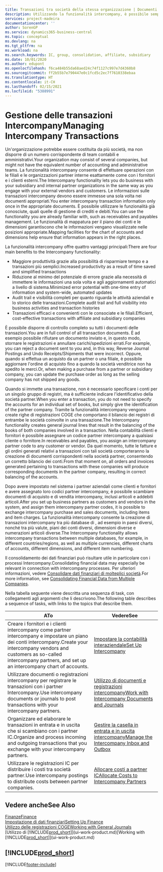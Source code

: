 ```yaml
---
title: Transazioni tra società della stessa organizzazione | Documenti Microsoft
description: Utilizzando la funzionalità intercompany, è possibile semplificare i processi aziendali e le transazioni tra società all'interno della stessa organizzazione.
services: project-madeira
documentationcenter: ''
author: SorenGP
ms.service: dynamics365-business-central
ms.topic: conceptual
ms.devlang: na
ms.tgt_pltfrm: na
ms.workload: na
ms.search.keywords: IC, group, consolidation, affiliate, subsidiary
ms.date: 10/01/2020
ms.author: edupont
ms.openlocfilehash: f6ca484b55da68aed24c74f1127c997e7d4360b8
ms.sourcegitcommit: ff2b55b7e790447e0c1fcd5c2ec7f7610338ebaa
ms.translationtype: HT
ms.contentlocale: it-CH
ms.lasthandoff: 02/15/2021
ms.locfileid: "5388991"
---
```

# <a name="managing-intercompany-transactions"></a><span data-ttu-id="e9ae7-103">Gestione delle transazioni Intercompany</span><span class="sxs-lookup"><span data-stu-id="e9ae7-103">Managing Intercompany Transactions</span></span>
<span data-ttu-id="e9ae7-104">Un'organizzazione potrebbe essere costituita da più società, ma non disporre di un numero corrispondente di team contabili e amministrativi.</span><span class="sxs-lookup"><span data-stu-id="e9ae7-104">Your organization may consist of several companies, but might not have the equivalent number of accounting and administrative teams.</span></span> <span data-ttu-id="e9ae7-105">La funzionalità intercompany consente di effettuare operazioni con le filiali e le organizzazioni partner interne esattamente come con i fornitori e i clienti esterni.</span><span class="sxs-lookup"><span data-stu-id="e9ae7-105">The Intercompany functionality lets you do business with your subsidiary and internal partner organizations in the same way as you engage with your external vendors and customers.</span></span> <span data-ttu-id="e9ae7-106">Le informazioni sulle transazioni intercompany devono essere immesse una sola volta nei documenti appropriati.</span><span class="sxs-lookup"><span data-stu-id="e9ae7-106">You enter intercompany transaction information only once in the appropriate documents.</span></span> <span data-ttu-id="e9ae7-107">È possibile utilizzare le funzionalità già conosciute, quali quelle di gestione di crediti e debiti.</span><span class="sxs-lookup"><span data-stu-id="e9ae7-107">You can use the functionality you are already familiar with, such as receivables and payables management.</span></span> <span data-ttu-id="e9ae7-108">Le funzionalità di mappatura per il piano dei conti e le dimensioni garantiscono che le informazioni vengano visualizzate nelle posizioni appropriate.</span><span class="sxs-lookup"><span data-stu-id="e9ae7-108">Mapping facilities for the chart of accounts and dimensions help ensure that information appears in the right places.</span></span>  

<span data-ttu-id="e9ae7-109">La funzionalità intercompany offre quattro vantaggi principali:</span><span class="sxs-lookup"><span data-stu-id="e9ae7-109">There are four main benefits to the Intercompany functionality:</span></span>  

- <span data-ttu-id="e9ae7-110">Maggiore produttività grazie alla possibilità di risparmiare tempo e a transazioni più semplici.</span><span class="sxs-lookup"><span data-stu-id="e9ae7-110">Increased productivity as a result of time saved and simplified transactions</span></span>  
- <span data-ttu-id="e9ae7-111">Riduzione al minimo del potenziale di errore grazie alla necessità di immettere le informazioni una sola volta e agli aggiornamenti automatici a livello di sistema.</span><span class="sxs-lookup"><span data-stu-id="e9ae7-111">Minimized error potential with one-time entry of information and system-wide, automated updates</span></span>  
- <span data-ttu-id="e9ae7-112">Audit trail e visibilità completi per quanto riguarda le attività aziendali e lo storico delle transazioni.</span><span class="sxs-lookup"><span data-stu-id="e9ae7-112">Complete audit trail and full visibility into business activities and transaction histories</span></span>  
- <span data-ttu-id="e9ae7-113">Transazioni efficaci e convenienti con le consociate e le filiali.</span><span class="sxs-lookup"><span data-stu-id="e9ae7-113">Efficient, cost-effective transactions with affiliate and subsidiary companies</span></span>  

<span data-ttu-id="e9ae7-114">È possibile disporre di controllo completo su tutti i documenti delle transazioni.</span><span class="sxs-lookup"><span data-stu-id="e9ae7-114">You are in full control of all transaction documents.</span></span> <span data-ttu-id="e9ae7-115">È ad esempio possibile rifiutare un documento inviato e, in questo modo, stornare le registrazioni e annullare carichi/spedizioni errati.</span><span class="sxs-lookup"><span data-stu-id="e9ae7-115">For example, you can reject a document sent to you and, in this way, Reverse Journal Postings and Undo Receipts/Shipments that were incorrect.</span></span> <span data-ttu-id="e9ae7-116">Oppure, quando si effettua un acquisto da un partner o una filiale, è possibile aggiornare l'ordine di acquisto fino a quando la società venditrice non ha spedito le merci.</span><span class="sxs-lookup"><span data-stu-id="e9ae7-116">Or, when making a purchase from a partner or subsidiary company, you can update the purchase order as long as the selling company has not shipped any goods.</span></span>  

<span data-ttu-id="e9ae7-117">Quando si immette una transazione, non è necessario specificare i conti per un singolo gruppo di registri, ma è sufficiente indicare l'identificativo della società partner.</span><span class="sxs-lookup"><span data-stu-id="e9ae7-117">When you enter a transaction, you do not need to specify the accounts for an individual set of books, but simply give the identification of the partner company.</span></span> <span data-ttu-id="e9ae7-118">Tramite la funzionalità intercompany vengono create righe di registrazioni COGE che comportano il bilancio dei registri di entrambe le società coinvolte in una transazione.</span><span class="sxs-lookup"><span data-stu-id="e9ae7-118">The Intercompany functionality creates general journal lines that result in the balancing of the books of both companies involved in a transaction.</span></span> <span data-ttu-id="e9ae7-119">Nella contabilità clienti e fornitori è possibile assegnare un codice partner intercompany a qualsiasi cliente o fornitore.</span><span class="sxs-lookup"><span data-stu-id="e9ae7-119">In receivables and payables, you assign an intercompany partner code to any customer or vendor.</span></span> <span data-ttu-id="e9ae7-120">Da quel momento, tutte le fatture e gli ordini generati relativi a transazioni con tali società comporteranno la creazione di documenti corrispondenti nella società partner, consentendo un corretto bilancio dei conti.</span><span class="sxs-lookup"><span data-stu-id="e9ae7-120">From that moment on, all orders and invoices generated pertaining to transactions with these companies will produce corresponding documents in the partner company, resulting in correct balancing of the accounts.</span></span>  

 <span data-ttu-id="e9ae7-121">Dopo avere impostato nel sistema i partner aziendali come clienti e fornitori e avere assegnato loro codici partner intercompany, è possibile scambiare documenti di acquisto e di vendita intercompany, inclusi articoli e addebiti articoli.</span><span class="sxs-lookup"><span data-stu-id="e9ae7-121">After you set up business partners as customers and vendors in the system, and assign them intercompany partner codes, it is possible to exchange intercompany purchase and sales documents, including items and item charges.</span></span> <span data-ttu-id="e9ae7-122">La funzionalità intercompany consente la creazione di transazioni intercompany tra più database di , ad esempio in paesi diversi, nonché tra più valute, piani dei conti diversi, dimensioni diverse e numerazioni articoli diverse.</span><span class="sxs-lookup"><span data-stu-id="e9ae7-122">The Intercompany functionality allows intercompany transactions between multiple databases, for example, in different countries/regions, as well as multiple currencies, different charts of accounts, different dimensions, and different item numbering.</span></span>  

<span data-ttu-id="e9ae7-123">Il consolidamento dei dati finanziari può risultare utile in particolare con i processi Intercompany.</span><span class="sxs-lookup"><span data-stu-id="e9ae7-123">Consolidating financial data may especially be relevant in connection with intercompany processes.</span></span> <span data-ttu-id="e9ae7-124">Per ulteriori informazioni, vedere [Consolidare dati finanziari di molteplici società](finance-consolidated-company-reporting.md).</span><span class="sxs-lookup"><span data-stu-id="e9ae7-124">For more information, see [Consolidating Financial Data from Multiple Companies](finance-consolidated-company-reporting.md).</span></span>

<span data-ttu-id="e9ae7-125">Nella tabella seguente viene descritta una sequenza di task, con collegamenti agli argomenti che li descrivono.</span><span class="sxs-lookup"><span data-stu-id="e9ae7-125">The following table describes a sequence of tasks, with links to the topics that describe them.</span></span>

|<span data-ttu-id="e9ae7-126">A</span><span class="sxs-lookup"><span data-stu-id="e9ae7-126">To</span></span> |<span data-ttu-id="e9ae7-127">Vedere</span><span class="sxs-lookup"><span data-stu-id="e9ae7-127">See</span></span>|
|---|---|
|<span data-ttu-id="e9ae7-128">Creare i fornitori e i clienti intercompany come partner intercompany e impostare un piano dei conti intercompany.</span><span class="sxs-lookup"><span data-stu-id="e9ae7-128">Create your intercompany vendors and customers as so-called intercompany partners, and set up an intercompany chart of accounts.</span></span>|[<span data-ttu-id="e9ae7-129">Impostare la contabilità interaziendale</span><span class="sxs-lookup"><span data-stu-id="e9ae7-129">Set Up Intercompany</span></span>](intercompany-how-setup.md)|
|<span data-ttu-id="e9ae7-130">Utilizzare documenti o registrazioni intercompany per registrare le transazioni con i partner Intercompany.</span><span class="sxs-lookup"><span data-stu-id="e9ae7-130">Use intercompany documents or journals to post transactions with your intercompany partners.</span></span>|[<span data-ttu-id="e9ae7-131">Utilizzo di documenti e registrazioni intercompany</span><span class="sxs-lookup"><span data-stu-id="e9ae7-131">Work with Intercompany Documents and Journals</span></span>](intercompany-how-work-documents-journals.md)|
|<span data-ttu-id="e9ae7-132">Organizzare ed elaborare le transazioni in entrata e in uscita che si scambiano con i partner IC.</span><span class="sxs-lookup"><span data-stu-id="e9ae7-132">Organize and process incoming and outgoing transactions that you exchange with your intercompany partners.</span></span>|[<span data-ttu-id="e9ae7-133">Gestire la casella in entrata e in uscita intercompany</span><span class="sxs-lookup"><span data-stu-id="e9ae7-133">Manage the Intercompany Inbox and Outbox</span></span>](intercompany-how-manage-intercompany-inbox.md)|
|<span data-ttu-id="e9ae7-134">Utilizzare le registrazioni IC per distribuire i costi tra società partner.</span><span class="sxs-lookup"><span data-stu-id="e9ae7-134">Use intercompany postings to distribute costs between partner companies.</span></span>|[<span data-ttu-id="e9ae7-135">Allocare costi a partner IC</span><span class="sxs-lookup"><span data-stu-id="e9ae7-135">Allocate Costs to Intercompany Partners</span></span>](intercompany-allocate-costs.md)|

## <a name="see-also"></a><span data-ttu-id="e9ae7-136">Vedere anche</span><span class="sxs-lookup"><span data-stu-id="e9ae7-136">See Also</span></span>
[<span data-ttu-id="e9ae7-137">Finanze</span><span class="sxs-lookup"><span data-stu-id="e9ae7-137">Finance</span></span>](finance.md)  
[<span data-ttu-id="e9ae7-138">Impostazione di dati finanziari</span><span class="sxs-lookup"><span data-stu-id="e9ae7-138">Setting Up Finance</span></span>](finance-setup-finance.md)  
[<span data-ttu-id="e9ae7-139">Utilizzo delle registrazioni COGE</span><span class="sxs-lookup"><span data-stu-id="e9ae7-139">Working with General Journals</span></span>](ui-work-general-journals.md)  
<span data-ttu-id="e9ae7-140">[Utilizzo di [!INCLUDE[prod_short](includes/prod_short.md)]](ui-work-product.md)</span><span class="sxs-lookup"><span data-stu-id="e9ae7-140">[Working with [!INCLUDE[prod_short](includes/prod_short.md)]](ui-work-product.md)</span></span>

## [!INCLUDE[prod_short](includes/free_trial_md.md)]  


[!INCLUDE[footer-include](includes/footer-banner.md)]